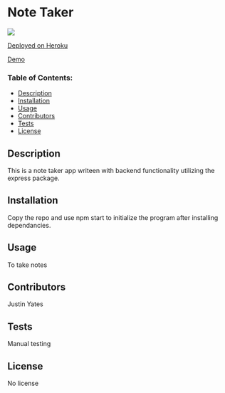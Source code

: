 
# Note Taker

![](https://img.shields.io/badge/No-License-red)

[Deployed on Heroku](https://express-note-taker-justin.herokuapp.com/)

[Demo](https://drive.google.com/file/d/1oGMGNBw7koMji3ZRernE3-zldIp5qDE4/view?usp=sharing)

### Table of Contents:
- [Description](#description)
- [Installation](#installation)
- [Usage](#usage)
- [Contributors](#contributors)
- [Tests](#tests)
- [License](#license)

<a name="description"></a>
## Description

This is a note taker app writeen with backend functionality utilizing the express package.

<a name="installation"></a>
## Installation

Copy the repo and use npm start to initialize the program after installing dependancies.

<a name="usage"></a>
## Usage

To take notes

<a name="contributors"></a>
## Contributors

Justin Yates

<a name="tests"></a>
## Tests

Manual testing

<a name="license"></a>
## License

No license
    
